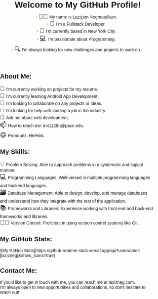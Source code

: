 <!--
**lazizneg/lazizneg** is a ✨ _special_ ✨ repository because its `README.md` (this file) appears on your GitHub profile.

Here are some ideas to get you started:

- 🔭 I’m currently working on ...
- 🌱 I’m currently learning ...
- 👯 I’m looking to collaborate on ...
- 🤔 I’m looking for help with ...
- 💬 Ask me about ...
- 📫 How to reach me: ...
- 😄 Pronouns: ...
- ⚡ Fun fact: ...
-->

<!DOCTYPE html>
<html>
  <head>
    <meta charset="UTF-8">
    <title>My GitHub Profile</title>
    <style>
      body {
        font-family: Arial, sans-serif;
        margin: 0;
        padding: 0;
      }
      h1 {
        font-size: 28px;
        font-weight: bold;
        margin: 0 0 10px;
      }
      p {
        font-size: 18px;
        margin: 0 0 10px;
      }
      ul {
        list-style: none;
        padding: 0;
        margin: 0 0 10px;
      }
      li:before {
        content: "\2022";
        color: #fca311;
        font-weight: bold;
        display: inline-block;
        width: 1em;
        margin-left: -1em;
      }
      .emoji {
        font-size: 20px;
        margin-right: 5px;
      }
      .stats {
        margin-top: 20px;
        display: flex;
        justify-content: center;
      }
      .contact {
        margin-top: 20px;
      }
    </style>
  </head>
  <body>
    <header>
      <h1>Welcome to My GitHub Profile!</h1>
      <ul>
        <li><span class="emoji">👨‍💻</span>My name is Lazizjon Negmatullaev.</li>
        <li><span class="emoji">🚀</span>I'm a Fullstack Developer.</li>
        <li><span class="emoji">🌆</span>I'm currently based in New York City.</li>
        <li><span class="emoji">💻</span>I'm passionate about Programming.</li>
        <li><span class="emoji">🔍</span>I'm always looking for new challenges and projects to work on.</li>
      </ul>
    </header>
    <section>
      <h2>About Me:</h2>
      <ul>
        <li><span class="emoji">🔭</span>I’m currently working on projects for my resume.</li>
        <li><span class="emoji">🌱</span>I’m currently learning Android App Development.</li>
        <li><span class="emoji">👯</span>I’m looking to collaborate on any projects or ideas.</li>
        <li><span class="emoji">🤔</span>I’m looking for help with landing a job in the industry.</li>
        <li><span class="emoji">💬</span>Ask me about web development.</li>
        <li><span class="emoji">📫</span>How to reach me: ln41128n@pace.edu.</li>
        <li><span class="emoji">😄</span>Pronouns: He/Him.</li>
      </ul>
    </section>
    <section>
      <h2>My Skills:</h2>
      <ul>
        <li><span class="emoji">💡</span>Problem Solving: Able to approach problems in a systematic and logical manner.</li>
        <li><span class="emoji">💻</span>Programming Languages: Well-versed in multiple programming languages and backend languages.</li>
        <li><span class="emoji">🗃️</span>Database Management: Able to design, develop, and manage databases and understand how they integrate with the rest of the application.</li>
        <li><span class="emoji">📚</span>Frameworks and Libraries: Experience working with front-end and back-end frameworks and libraries.</li>
        <li><span class="emoji">👨‍💻</span>Version Control: Proficient in using version control systems like Git.</li>
	  </ul>
	</section>
	<section>
      <h2>My GitHub Stats:</h2>
      <ul>
        ![My GitHub Stats](https://github-readme-stats.vercel.app/api?username=[lazizneg]&show_icons=true)
      </ul>
	</section>
	<section>
      <h2>Contact Me:</h2>
      <ul>
        <li>If you'd like to get in touch with me, you can reach me at lazizneg.com.</li>
        <li>I'm always open to new opportunities and collaborations, so don't hesitate to reach out!</li>
	  </ul>
	</section>
